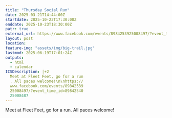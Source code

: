 ```yaml
---
title: "Thursday Social Run"
date: 2025-03-21T14:44:00Z
startdate: 2025-10-23T17:30:00Z
enddate: 2025-10-23T18:30:00Z
patr: true
external_url: https://www.facebook.com/events/8984253925008497/?event_time_id=8984254025008487
layout: post
location: 
feature-img: "assets/img/big-trail.jpg"
lastmod: 2025-06-19T17:01:24Z
outputs:
  - html
  - calendar
ICSDescription: |+2
  Meet at Fleet Feet, go for a run  . All paces welcome!\n\nhttps://  www.facebook.com/events/89842539  25008497/?event_time_id=89842540  25008487
---
```


Meet at Fleet Feet, go for a run. All paces welcome!<br>
  <br>
  
